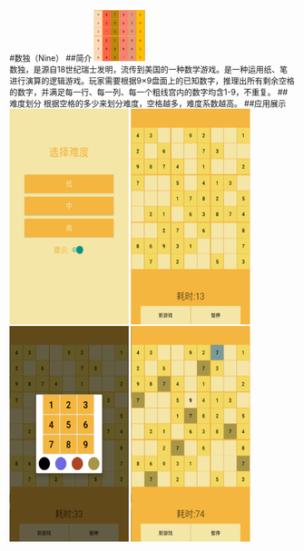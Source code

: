 #数独（Nine）
##简介
<img src = "https://github.com/kukajenny/Ninedemo/blob/master/SceenShots/icon.jpg" width=90 height=90><br>
数独，是源自18世纪瑞士发明，流传到美国的一种数学游戏。是一种运用纸、笔进行演算的逻辑游戏。玩家需要根据9×9盘面上的已知数字，推理出所有剩余空格的数字，并满足每一行、每一列、每一个粗线宫内的数字均含1-9，不重复。
##难度划分
根据空格的多少来划分难度，空格越多，难度系数越高。
##应用展示
<img src="https://github.com/kukajenny/Ninedemo/blob/master/SceenShots/nine_select.png" width="210" height="380"/> 
<img src="https://github.com/kukajenny/Ninedemo/blob/master/SceenShots/nine_game.png" width="210" height="380"/> 
<img src="https://github.com/kukajenny/Ninedemo/blob/master/SceenShots/nine_game_num.png" width="210" height="380"/> 
<img src="https://github.com/kukajenny/Ninedemo/blob/master/SceenShots/nine_hint.png" width="210" height="380"/> 

